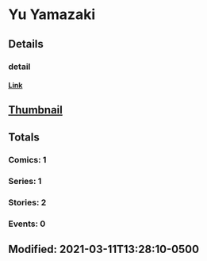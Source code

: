 # Yu  Yamazaki 
## Details
### detail
#### [Link](http://marvel.com/comics/creators/14199/yu_yamazaki?utm_campaign=apiRef&utm_source=225578a89fc76f3d20fbffda5d17a88d)
## [Thumbnail](http://i.annihil.us/u/prod/marvel/i/mg/b/40/image_not_available.jpg)
## Totals
### Comics: 1
### Series: 1
### Stories: 2
### Events: 0
## Modified: 2021-03-11T13:28:10-0500